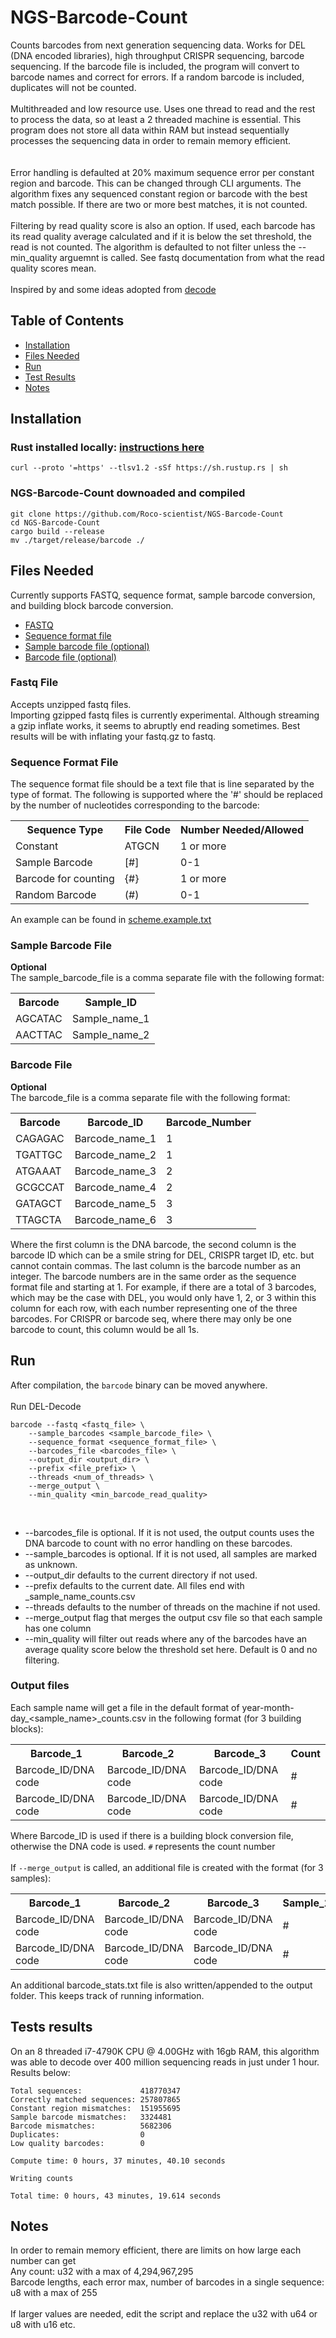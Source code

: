 # NGS-Barcode-Count
Counts barcodes from next generation sequencing data.  Works for DEL (DNA encoded libraries), high throughput CRISPR sequencing, barcode sequencing.  If the barcode file is included, the program will convert to barcode names and correct for errors. If a random barcode is included, duplicates will not be counted.<br>
<br>
Multithreaded and low resource use.  Uses one thread to read and the rest to process the data, so at least a 2 threaded machine is essential.
This program does not store all data within RAM but instead sequentially processes the sequencing data in order to remain memory efficient.  
<br>
<br>
Error handling is defaulted at 20% maximum sequence error per constant region and barcode. This can be changed through CLI arguments.  The algorithm fixes any sequenced constant region or barcode with the best match possible.  If there are two or more best matches,
it is not counted.
<br>
<br>
Filtering by read quality score is also an option.  If used, each barcode has its read quality average calculated and if it is below the set threshold, the read is not counted.  The algorithm is defaulted to not filter unless the --min_quality arguemnt is called.  See fastq documentation from what the read quality scores mean.
<br><br>
Inspired by and some ideas adopted from <a href=https://github.com/sunghunbae/decode target="_blank" rel="noopener noreferrer">decode</a>

## Table of Contents
<ul>
<li><a href=#installation>Installation</a></li>
<li><a href=#files-needed>Files Needed</a></li>
<li><a href=#run>Run</a></li>
<li><a href=#test-results>Test Results</a></li>
<li><a href=#notes>Notes</a></li>
</ul>

## Installation

### Rust installed locally: <a href=https://www.rust-lang.org/tools/install target="_blank" rel="noopener noreferrer">instructions here</a>

```
curl --proto '=https' --tlsv1.2 -sSf https://sh.rustup.rs | sh
```

### NGS-Barcode-Count downoaded and compiled

```
git clone https://github.com/Roco-scientist/NGS-Barcode-Count
cd NGS-Barcode-Count
cargo build --release
mv ./target/release/barcode ./
```

## Files Needed
Currently supports FASTQ, sequence format, sample barcode conversion, and building block barcode conversion.
<ul>
<li><a href=#fastq-file>FASTQ</a></li>
<li><a href=#sequence-format-file>Sequence format file</a></li>
<li><a href=#sample-barcode-file>Sample barcode file (optional)</a></li>
<li><a href=#barcode-file>Barcode file (optional)</a></li>
</ul>


### Fastq File
Accepts unzipped fastq files.<br>
Importing gzipped fastq files is currently experimental. Although streaming a gzip inflate works, it seems to abruptly end reading sometimes. Best results will be with inflating your fastq.gz to fastq.

### Sequence Format File
The sequence format file should be a text file that is line separated by the type of format.  The following is supported where the '#' should be replaced by the number of nucleotides corresponding to the barcode:<br>
<table>
<tr>
<th>Sequence Type</th>
<th>File Code</th>
<th>Number Needed/Allowed</th>
</tr>
<td>Constant</td>
<td>ATGCN</td>
<td>1 or more</td>
<tr>
<td>Sample Barcode</td>
<td>[#]</td>
<td>0-1</td>
</tr>
<tr>
<td>Barcode for counting</td>
<td>{#}</td>
<td>1 or more</td>
</tr>
<tr>
<td>Random Barcode</td>
<td>(#)</td>
<td>0-1</td>
</tr>
</table>

An example can be found in [scheme.example.txt](scheme.example.txt)

### Sample Barcode File
<b>Optional</b><br>
The sample_barcode_file is a comma separate file with the following format:<br>
<table>
<tr>
<th>Barcode</th>
<th>Sample_ID</th>
</tr>
<tr>
<td>AGCATAC</td>
<td>Sample_name_1</td>
</tr>
<tr>
<td>AACTTAC</td>
<td>Sample_name_2</td>
</tr>
</table>

### Barcode File
<b>Optional</b><br>
The barcode_file is a comma separate file with the following format:<br>
<table>
<tr>
<th>Barcode</th>
<th>Barcode_ID</th>
<th>Barcode_Number</th>
</tr>
<tr>
<td>CAGAGAC</td>
<td>Barcode_name_1</td>
<td>1</td>
</tr>
<tr>
<td>TGATTGC</td>
<td>Barcode_name_2</td>
<td>1</td>
</tr>
<tr>
<td>ATGAAAT</td>
<td>Barcode_name_3</td>
<td>2</td>
</tr>
<tr>
<td>GCGCCAT</td>
<td>Barcode_name_4</td>
<td>2</td>
</tr>
<tr>
<td>GATAGCT</td>
<td>Barcode_name_5</td>
<td>3</td>
</tr>
<tr>
<td>TTAGCTA</td>
<td>Barcode_name_6</td>
<td>3</td>
</tr>
</table>
Where the first column is the DNA barcode, the second column is the barcode ID which can be a smile string for DEL, CRISPR target ID, etc. but cannot contain commas. 
The last column is the barcode number as an integer.  The barcode numbers are in the same order as the sequence format file and starting
at 1. For example, if there are a total of 3 barcodes, which may be the case with DEL, you would only have 1, 2, or 3 within this column for each row, with each number
representing one of the three barcodes. For CRISPR or barcode seq, where there may only be one barcode to count, this column would be all 1s.

## Run
After compilation, the `barcode` binary can be moved anywhere.
<br>
<br>
Run DEL-Decode<br>

```
barcode --fastq <fastq_file> \
	--sample_barcodes <sample_barcode_file> \
	--sequence_format <sequence_format_file> \
	--barcodes_file <barcodes_file> \
	--output_dir <output_dir> \
	--prefix <file_prefix> \
	--threads <num_of_threads> \
	--merge_output \
	--min_quality <min_barcode_read_quality>
```

<br>
<ul>
<li>
--barcodes_file is optional.  If it is not used, the output counts uses the DNA barcode to count with no error handling on these barcodes.
</li>
<li>
--sample_barcodes is optional.  If it is not used, all samples are marked as unknown.
</li>
<li>
--output_dir defaults to the current directory if not used.
</li>
<li>
--prefix defaults to the current date.  All files end with _sample_name_counts.csv
</li>
<li>
--threads defaults to the number of threads on the machine if not used.
</li>
<li>
--merge_output flag that merges the output csv file so that each sample has one column
</li>
<li>
--min_quality will filter out reads where any of the barcodes have an average quality score below the threshold set here.  Default is 0 and no filtering.
</li>
</ul>

### Output files
Each sample name will get a file in the default format of year-month-day_<sample_name>_counts.csv in the following format (for 3 building blocks):
<table>
<tr>
<th>Barcode_1</th>
<th>Barcode_2</th>
<th>Barcode_3</th>
<th>Count</th>
</tr>
<tr>
<td>Barcode_ID/DNA code</td>
<td>Barcode_ID/DNA code</td>
<td>Barcode_ID/DNA code</td>
<td>#</td>
</tr>
<tr>
<td>Barcode_ID/DNA code</td>
<td>Barcode_ID/DNA code</td>
<td>Barcode_ID/DNA code</td>
<td>#</td>
</tr>
</table>

Where Barcode_ID is used if there is a building block conversion file, otherwise the DNA code is used. `#` represents the count number<br><br>
If `--merge_output` is called, an additional file is created with the format (for 3 samples):

<table>
<tr>
<th>Barcode_1</th>
<th>Barcode_2</th>
<th>Barcode_3</th>
<th>Sample_1</th>
<th>Sample_2</th>
<th>Sample_3</th>
</tr>
<tr>
<td>Barcode_ID/DNA code</td>
<td>Barcode_ID/DNA code</td>
<td>Barcode_ID/DNA code</td>
<td>#</td>
<td>#</td>
<td>#</td>
</tr>
<tr>
<td>Barcode_ID/DNA code</td>
<td>Barcode_ID/DNA code</td>
<td>Barcode_ID/DNA code</td>
<td>#</td>
<td>#</td>
<td>#</td>
</tr>
</table>

An additional barcode_stats.txt file is also written/appended to the output folder.  This keeps track of running information.


## Tests results
On an 8 threaded i7-4790K CPU @ 4.00GHz with 16gb RAM, this algorithm was able to decode over 400 million sequencing reads in just under 1 hour.
Results below:
```
Total sequences:             418770347
Correctly matched sequences: 257807865
Constant region mismatches:  151955695
Sample barcode mismatches:   3324481
Barcode mismatches:          5682306
Duplicates:                  0
Low quality barcodes:        0

Compute time: 0 hours, 37 minutes, 40.10 seconds

Writing counts

Total time: 0 hours, 43 minutes, 19.614 seconds 
```

## Notes
In order to remain memory efficient, there are limits on how large each number can get<br>
Any count: u32 with a max of 4,294,967,295 <br>
Barcode lengths, each error max, number of barcodes in a single sequence: u8 with a max of 255 <br><br>
If larger values are needed, edit the script and replace the u32 with u64 or u8 with u16 etc.
